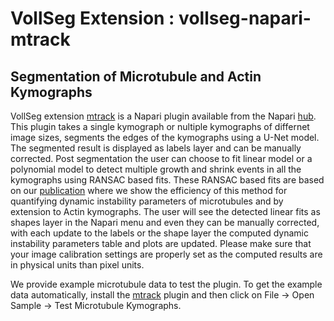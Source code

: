 # VollSeg Extension : vollseg-napari-mtrack

## Segmentation of Microtubule and Actin Kymographs
VollSeg extension [mtrack] is a Napari plugin available from the Napari [hub]. This plugin takes a single kymograph or nultiple kymographs of differnet image sizes, segments the edges of the kymographs using a U-Net model. The segmented result is displayed as labels layer and can be manually corrected. Post segmentation the user can choose to fit linear model or a polynomial model to detect multiple growth and shrink events in all the kymographs using RANSAC based fits. These RANSAC based fits are based on our [publication] where we show the efficiency of this method for quantifying dynamic instability parameters of microtubules and by extension to Actin kymographs. The user will see the detected linear fits as shapes layer in the Napari menu and even they can be manually corrected, with each update to the labels or the shape layer the computed dynamic instability parameters table and plots are updated. Please make sure that your image calibration settings are properly set as the computed results are in physical units than pixel units.  


We provide example microtubule data to test the plugin. To get the example data automatically, install the [mtrack] plugin and then click on File -> Open Sample -> Test Microtubule Kymographs.









[mtrack]: https://github.com/Kapoorlabs-CAPED/vollseg-napari-mtrack
[hub]: https://www.napari-hub.org/plugins/vollseg-napari-mtrack
[publication]: https://www.nature.com/articles/s41598-018-37767-1